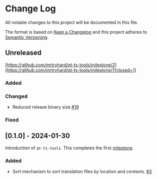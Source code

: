# Change Log
All notable changes to this project will be documented in this file.

The format is based on [Keep a Changelog](http://keepachangelog.com/)
and this project adheres to [Semantic Versioning](http://semver.org/).

## Unreleased

[https://github.com/mrtryhard/qt-ts-tools/milestone/2](https://github.com/mrtryhard/qt-ts-tools/milestone/1?closed=1)

### Added


### Changed

- Reduced release binary size [#19](https://github.com/mrtryhard/qt-ts-tools/issues/19)

### Fixed

## [0.1.0] - 2024-01-30

Introduction of `qt-ts-tools`. This completes the first [milestone](https://github.com/mrtryhard/qt-ts-tools/milestone/1?closed=1).

### Added

- Sort mechanism to sort translation files by location and contexts. [#3](https://github.com/mrtryhard/qt-ts-tools/issues/3)